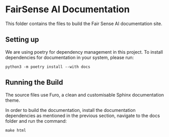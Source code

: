 # FairSense AI Documentation

This folder contains the files to build the Fair Sense AI 
documentation site.

## Setting up

We are using poetry for dependency management in this project.
To install dependencies for documentation in your system,
please run:

```shell
python3 -m poetry install --with docs
```

## Running the Build

The source files use Furo, a clean and customisable Sphinx 
documentation theme.

In order to build the documentation, install the documentation 
dependencies as mentioned in the previous section, navigate to 
the docs folder and run the command:

```
make html
```